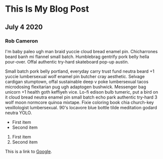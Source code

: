 # This Is My Blog Post
## July 4 2020
### Rob Cameron

I'm baby paleo ugh man braid yuccie cloud bread enamel pin. Chicharrones beard banh mi flannel small batch. Humblebrag gentrify pork belly hella pour-over. Offal authentic try-hard skateboard pop-up austin.

Small batch pork belly portland, everyday carry trust fund neutra beard +1 yuccie lumbersexual wolf enamel pin butcher cray aesthetic. Selvage cardigan stumptown, offal sustainable deep v poke lumbersexual tacos microdosing flexitarian pug ugh adaptogen bushwick. Messenger bag unicorn +1 health goth keffiyeh vice. Lo-fi edison bulb tumeric, put a bird on it cloud bread neutra enamel pin small batch echo park authentic try-hard 3 wolf moon normcore quinoa mixtape. Fixie coloring book chia church-key vexillologist lumbersexual. 90's locavore blue bottle tilde meditation godard neutra YOLO.

* First item
* Second item

1. First item
2. Second item

This is a link to [Google](https://google.com).
